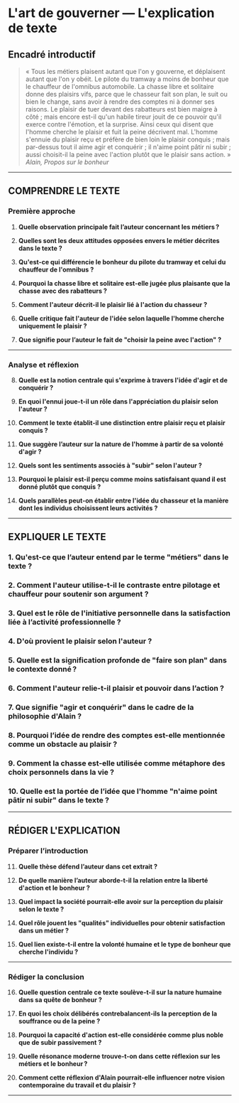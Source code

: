 # L'art de gouverner — L'explication de texte

## Encadré introductif
> « Tous les métiers plaisent autant que l'on y gouverne, et déplaisent autant que l'on y obéit. Le pilote du tramway a moins de bonheur que le chauffeur de l'omnibus automobile. La chasse libre et solitaire donne des plaisirs vifs, parce que le chasseur fait son plan, le suit ou bien le change, sans avoir à rendre des comptes ni à donner ses raisons. Le plaisir de tuer devant des rabatteurs est bien maigre à côté ; mais encore est-il qu'un habile tireur jouit de ce pouvoir qu'il exerce contre l'émotion, et la surprise. Ainsi ceux qui disent que l'homme cherche le plaisir et fuit la peine décrivent mal. L'homme s'ennuie du plaisir reçu et préfère de bien loin le plaisir conquis ; mais par-dessus tout il aime agir et conquérir ; il n'aime point pâtir ni subir ; aussi choisit-il la peine avec l'action plutôt que le plaisir sans action. »  
*Alain, Propos sur le bonheur*

---

## COMPRENDRE LE TEXTE

### Première approche

1. **Quelle observation principale fait l’auteur concernant les métiers ?**

2. **Quelles sont les deux attitudes opposées envers le métier décrites dans le texte ?**

3. **Qu'est-ce qui différencie le bonheur du pilote du tramway et celui du chauffeur de l'omnibus ?**

4. **Pourquoi la chasse libre et solitaire est-elle jugée plus plaisante que la chasse avec des rabatteurs ?**

5. **Comment l'auteur décrit-il le plaisir lié à l'action du chasseur ?**

6. **Quelle critique fait l'auteur de l'idée selon laquelle l'homme cherche uniquement le plaisir ?**

7. **Que signifie pour l’auteur le fait de "choisir la peine avec l'action" ?**

---

### Analyse et réflexion

8. **Quelle est la notion centrale qui s'exprime à travers l'idée d'agir et de conquérir ?**

9. **En quoi l'ennui joue-t-il un rôle dans l'appréciation du plaisir selon l'auteur ?**

10. **Comment le texte établit-il une distinction entre plaisir reçu et plaisir conquis ?**

11. **Que suggère l’auteur sur la nature de l'homme à partir de sa volonté d'agir ?**

12. **Quels sont les sentiments associés à "subir" selon l'auteur ?**

13. **Pourquoi le plaisir est-il perçu comme moins satisfaisant quand il est donné plutôt que conquis ?**

14. **Quels parallèles peut-on établir entre l'idée du chasseur et la manière dont les individus choisissent leurs activités ?**

---

## EXPLIQUER LE TEXTE

### 1. Qu'est-ce que l’auteur entend par le terme "métiers" dans le texte ?  

### 2. Comment l'auteur utilise-t-il le contraste entre pilotage et chauffeur pour soutenir son argument ?  

### 3. Quel est le rôle de l'initiative personnelle dans la satisfaction liée à l’activité professionnelle ?  

### 4. D'où provient le plaisir selon l'auteur ?  

### 5. Quelle est la signification profonde de "faire son plan" dans le contexte donné ?  

### 6. Comment l'auteur relie-t-il plaisir et pouvoir dans l’action ?  

### 7. Que signifie "agir et conquérir" dans le cadre de la philosophie d'Alain ?  

### 8. Pourquoi l’idée de rendre des comptes est-elle mentionnée comme un obstacle au plaisir ?  

### 9. Comment la chasse est-elle utilisée comme métaphore des choix personnels dans la vie ?  

### 10. Quelle est la portée de l’idée que l'homme "n'aime point pâtir ni subir" dans le texte ?  

---

## RÉDIGER L'EXPLICATION

### Préparer l’introduction

11. **Quelle thèse défend l’auteur dans cet extrait ?**  

12. **De quelle manière l’auteur aborde-t-il la relation entre la liberté d'action et le bonheur ?**  

13. **Quel impact la société pourrait-elle avoir sur la perception du plaisir selon le texte ?**  

14. **Quel rôle jouent les "qualités" individuelles pour obtenir satisfaction dans un métier ?**  

15. **Quel lien existe-t-il entre la volonté humaine et le type de bonheur que cherche l'individu ?**

---

### Rédiger la conclusion

16. **Quelle question centrale ce texte soulève-t-il sur la nature humaine dans sa quête de bonheur ?**

17. **En quoi les choix délibérés contrebalancent-ils la perception de la souffrance ou de la peine ?**

18. **Pourquoi la capacité d'action est-elle considérée comme plus noble que de subir passivement ?**  

19. **Quelle résonance moderne trouve-t-on dans cette réflexion sur les métiers et le bonheur ?**  

20. **Comment cette réflexion d'Alain pourrait-elle influencer notre vision contemporaine du travail et du plaisir ?**  

---
